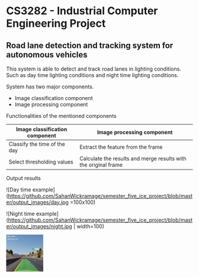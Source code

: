 # CS3282 - Industrial Computer Engineering Project

## Road lane detection and tracking system for autonomous vehicles

This system is able to detect and track road lanes in lighting conditions. Such as day time lighting conditions and night time lighting conditions.

System has two major components.

* Image classification component
* Image processing component

Functionalities of the mentioned components

Image classification component | Image processing component
------------------------------ | --------------------------
Classify the time of the day   | Extract the feature from the frame
Select thresholding values     | Calculate the results and merge results with the original frame

Output results 

![Day time example](https://github.com/SahanWickramage/semester_five_ice_project/blob/master/output_images/day.jpg =100x100)

![Night time example](https://github.com/SahanWickramage/semester_five_ice_project/blob/master/output_images/night.jpg | width=100)

<img src="https://github.com/SahanWickramage/semester_five_ice_project/blob/master/output_images/day.jpg" width="100" height="100"></img>

